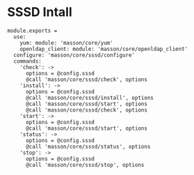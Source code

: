 
# SSSD Intall

    module.exports =
      use:
        yum: module: 'masson/core/yum'
        openldap_client: module: 'masson/core/openldap_client'
      configure: 'masson/core/sssd/configure'
      commands:
        'check': ->
          options = @config.sssd
          @call 'masson/core/sssd/check', options
        'install': ->
          options = @config.sssd
          @call 'masson/core/sssd/install', options
          @call 'masson/core/sssd/start', options
          @call 'masson/core/sssd/check', options
        'start': ->
          options = @config.sssd
          @call 'masson/core/sssd/start', options
        'status': ->
          options = @config.sssd
          @call 'masson/core/sssd/status', options
        'stop': ->
          options = @config.sssd
          @call 'masson/core/sssd/stop', options
